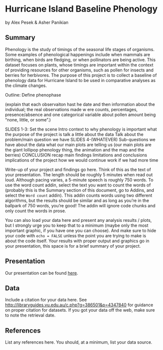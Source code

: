 Hurricane Island Baseline Phenology
================
by Alex Pesek & Asher Panikian

## Summary

Phenology is the study of timings of the seasonal life stages of
organisms. Some examples of phenological happenings include when mammals
are birthing, when birds are fledging, or when pollinators are being
active. This dataset focuses on plants, whose timings are important
within the context of providing resources for other organisms, such as
pollen for insects and berries for herbivores. The purpose of this
project is to collect a baseline of phenology data for Hurricane Island
to be used in comparative analyses as the climate changes.

Outline: Define phenophase

(explain that each observaiton hast he date and then information about
the individual; the real observations made w ere counts, percentages,
presence/absence and one categorical variable about pollen amount being
“none, little, or some”.)

SLIDES 1-3: Set the scene Intro context to why phenology is important
what the purpose of the project is talk a little about the data Talk
about the problem/main question we have SLIDES 4-(WHATEVER)
Sub-questions we have about the data what our main plots are telling us
(our main plots are the giant lollipop phenology thing, the animation
and the map and the berries) CONCLUSION recap main findings limitations
and conclusions implications of the project how we would continue work
if we had more time

Write-up of your project and findings go here. Think of this as the text
of your presentation. The length should be roughly 5 minutes when read
out loud. Although pacing varies, a 5-minute speech is roughly 750
words. To use the word count addin, select the text you want to count
the words of (probably this is the Summary section of this document, go
to Addins, and select the `Word count` addin). This addin counts words
using two different algorithms, but the results should be similar and as
long as you’re in the ballpark of 750 words, you’re good! The addin will
ignore code chunks and only count the words in prose.

You can also load your data here and present any analysis results /
plots, but I strongly urge you to keep that to a minimum (maybe only the
most important graphic, if you have one you can choose). And make sure
to hide your code with `echo = FALSE` unless the point you are trying to
make is about the code itself. Your results with proper output and
graphics go in your presentation, this space is for a brief summary of
your project.

## Presentation

Our presentation can be found [here](presentation/presentation.html).

## Data

Include a citation for your data here. See
<http://libraryguides.vu.edu.au/c.php?g=386501&p=4347840> for guidance
on proper citation for datasets. If you got your data off the web, make
sure to note the retrieval date.

## References

List any references here. You should, at a minimum, list your data
source.
